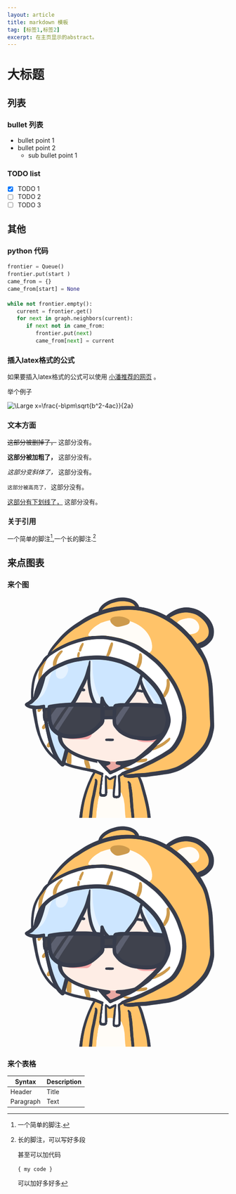 ```yaml
---
layout: article
title: markdown 模板
tag: [标签1,标签2]
excerpt: 在主页显示的abstract。
---
```


# 大标题
## 列表
### bullet 列表
- bullet point 1
- bullet point 2
  - sub bullet point 1

### TODO list
- [x] TODO 1
- [ ] TODO 2
- [ ] TODO 3

## 其他
### python 代码
```python
frontier = Queue()
frontier.put(start )
came_from = {}
came_from[start] = None

while not frontier.empty():
   current = frontier.get()
   for next in graph.neighbors(current):
      if next not in came_from:
         frontier.put(next)
         came_from[next] = current

```

### 插入latex格式的公式
如果要插入latex格式的公式可以使用 [小潘推荐的网页](https://www.codecogs.com/latex/eqneditor.php) 。

举个例子

![\Large x=\frac{-b\pm\sqrt{b^2-4ac}}{2a}](https://latex.codecogs.com/svg.latex?\Large&space;x=\frac{-b\pm\sqrt{b^2-4ac}}{2a})

### 文本方面

~~这部分被删掉了，~~ 这部分没有。

**这部分被加粗了，** 这部分没有。

*这部分变斜体了，* 这部分没有。

`这部分被高亮了，` 这部分没有。

<u>这部分有下划线了，</u> 这部分没有。

### 关于引用

一个简单的脚注[^1],一个长的脚注.[^bignote]

[^1]: 一个简单的脚注.

[^bignote]: 长的脚注，可以写好多段

    甚至可以加代码

    `{ my code }`

    可以加好多好多

## 来点图表
### 来个图
![avatar](https://github.com/ZitWNG/zitwng.github.io/blob/main/pics/avatar.png)
<div style="text-align: center"><img src="https://github.com/ZitWNG/zitwng.github.io/blob/main/pics/avatar.png"/></div>

### 来个表格

| Syntax      | Description |
| ----------- | ----------- |
| Header      | Title       |
| Paragraph   | Text        |
